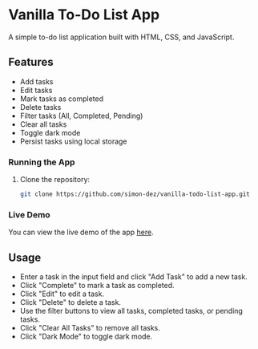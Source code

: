 # Vanilla To-Do List App

A simple to-do list application built with HTML, CSS, and JavaScript.

## Features

- Add tasks
- Edit tasks
- Mark tasks as completed
- Delete tasks
- Filter tasks (All, Completed, Pending)
- Clear all tasks
- Toggle dark mode
- Persist tasks using local storage

### Running the App

1. Clone the repository:
   ```sh
   git clone https://github.com/simon-dez/vanilla-todo-list-app.git

### Live Demo

You can view the live demo of the app [here](https://simon-dez.github.io/vanilla-todo-list-app/).

## Usage

- Enter a task in the input field and click "Add Task" to add a new task.
- Click "Complete" to mark a task as completed.
- Click "Edit" to edit a task.
- Click "Delete" to delete a task.
- Use the filter buttons to view all tasks, completed tasks, or pending tasks.
- Click "Clear All Tasks" to remove all tasks.
- Click "Dark Mode" to toggle dark mode.



